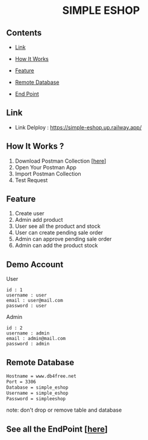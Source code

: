 <h1 align="center">SIMPLE ESHOP</h1>

## Contents

- [Link](#link)

- [How It Works](#how-it-works)

- [Feature](#feature)

- [Remote Database](#remote-database)

- [End Point](#See-all-the-EndPoint)


## Link

- Link Delploy : https://simple-eshop.up.railway.app/


## How It Works ?

1. Download Postman Collection [[here](https://github.com/donny17-bit/simple-eshop/blob/master/simple%20Eshop.postman_collection.json)]
2. Open Your Postman App
3. Import Postman Collection
5. Test Request

## Feature

1. Create user
2. Admin add product
3. User see all the product and stock
4. User can create pending sale order
5. Admin can approve pending sale order
6. Admin can add the product stock

## Demo Account 

User
```
id : 1
username : user
email : user@mail.com
password : user
```

Admin
```
id : 2
username : admin
email : admin@mail.com
password : admin
```

## Remote Database

```bash
Hostname = www.db4free.net
Port = 3306
Database = simple_eshop
Username = simple_eshop
Password = simpleeshop
```

note: don't drop or remove table and database

## See all the EndPoint [[here](https://documenter.getpostman.com/view/20144091/2s93RXtBGD)]
